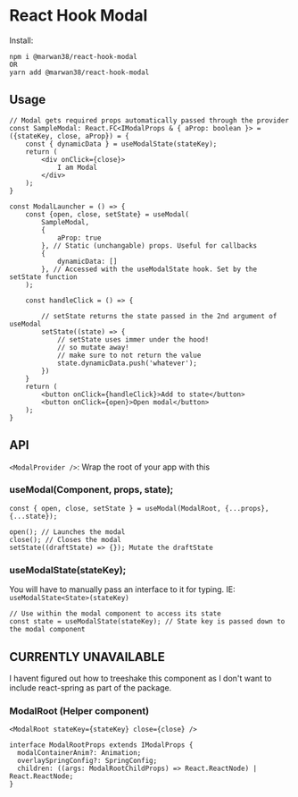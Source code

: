 # React Hook Modal

Install:
```
npm i @marwan38/react-hook-modal
OR
yarn add @marwan38/react-hook-modal
```

## Usage

```
// Modal gets required props automatically passed through the provider
const SampleModal: React.FC<IModalProps & { aProp: boolean }> = ({stateKey, close, aProp}) = {  
    const { dynamicData } = useModalState(stateKey);
    return (
        <div onClick={close}>
            I am Modal
        </div>
    );
}

const ModalLauncher = () => {
    const {open, close, setState} = useModal(
        SampleModal,
        {
            aProp: true
        }, // Static (unchangable) props. Useful for callbacks
        {
            dynamicData: []
        }, // Accessed with the useModalState hook. Set by the setState function
    );

    const handleClick = () => {
        
        // setState returns the state passed in the 2nd argument of useModal
        setState((state) => {
            // setState uses immer under the hood!
            // so mutate away!
            // make sure to not return the value
            state.dynamicData.push('whatever');
        })
    }
    return (
        <button onClick={handleClick}>Add to state</button>
        <button onClick={open}>Open modal</button>
    );
}

```

## API

`<ModalProvider />`: Wrap the root of your app with this

### useModal(Component, props, state);
```
const { open, close, setState } = useModal(ModalRoot, {...props}, {...state});

open(); // Launches the modal
close(); // Closes the modal
setState((draftState) => {}); Mutate the draftState
```

### useModalState(stateKey);
You will have to manually pass an interface to it for typing. IE: `useModalState<State>(stateKey)`
```
// Use within the modal component to access its state
const state = useModalState(stateKey); // State key is passed down to the modal component
```

## CURRENTLY UNAVAILABLE
I havent figured out how to treeshake this component as I don't want to include react-spring as part of the package.
### ModalRoot (Helper component)

```
<ModalRoot stateKey={stateKey} close={close} />

interface ModalRootProps extends IModalProps {
  modalContainerAnim?: Animation;
  overlaySpringConfig?: SpringConfig;
  children: ((args: ModalRootChildProps) => React.ReactNode) | React.ReactNode;
}

```